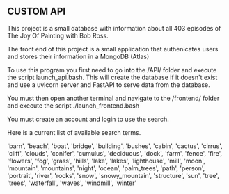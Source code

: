 ## CUSTOM API 

This project is a small database with information about all 403 episodes of The Joy Of Painting with Bob Ross.

The front end of this project is a small application that authenicates users and stores their information in a MongoDB (Atlas)

To use this program you first need to go into the /API/ folder and execute the script launch_api.bash. This will create the database if it doesn't exist and use a uvicorn server and FastAPI to serve data from the database.


You must then open another terminal and navigate to the /frontend/ folder and execute the script ./launch_frontend.bash

You must create an account and login to use the search.

Here is a current list of available search terms.

'barn', 'beach', 'boat', 'bridge', 'building', 'bushes',
'cabin', 'cactus', 'cirrus', 'cliff', 'clouds', 'conifer',
'cumulus', 'deciduous', 'dock', 'farm', 'fence', 'fire',
'flowers', 'fog', 'grass', 'hills', 'lake', 'lakes',
'lighthouse', 'mill', 'moon', 'mountain', 'mountains',
'night', 'ocean', 'palm_trees', 'path', 'person', 'portrait',
'river', 'rocks', 'snow', 'snowy_mountain', 'structure', 'sun',
'tree', 'trees', 'waterfall', 'waves', 'windmill', 'winter'
